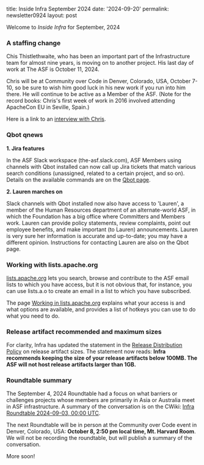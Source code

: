 title: Inside Infra September 2024 
date: '2024-09-20' 
permalink: newsletter0924
layout: post 

Welcome to *Inside Infra* for September, 2024

### A staffing change

Chis Thistlethwaite, who has been an important part of the Infrastructure team for almost nine years, is moving on to another project. His last day of work at The ASF is October 11, 2024.

Chris will be at Community over Code in Denver, Colorado, USA, October 7-10, so be sure to wish him good luck in his new work if you run into him there. He will continue to be active as a Member of the ASF. (Note for the record books: Chris's first week of work in 2016 involved attending ApacheCon EU in Seville, Spain.)

Here is a link to an <a href="https://news.apache.org/foundation/entry/inside-infra-chris-thistlethwaite-part" target="_blank">interview with Chris</a>.


### Qbot qnews

**1. Jira features**

In the ASF Slack workspace (the-asf.slack.com), ASF Members using channels with Qbot installed can now call up Jira tickets that match various search conditions (unassigned, related to a certain project, and so on). Details on the available commands are on the <a href="https://infra.apache.org/qbot.html" target="_blank">Qbot page</a>.


**2. Lauren marches on**

Slack channels with Qbot installed now also have access to 'Lauren', a member of the Human Resources department of an alternate-world ASF, in which the Foundation has a big office where Committers and Members work. Lauren can provide policy statements, review complaints, point out employee benefits, and make important (to Lauren) announcements. Lauren is very sure her information is accurate and up-to-date; you may have a different opinion. Instructions for contacting Lauren are also on the Qbot page.


### Working with lists.apache.org

<a href="https://lists.apache.org/" target="_blank">lists.apache.org</a> lets you search, browse and contribute to the ASF email lists to which you have access, but it is not obvious that, for instance, you can use lists.a.o to create an email in a list to which you have subscribed.

The page [Working in lists.apache.org](email_lists.html) explains what your access is and what options are available, and provides a list of hotkeys you can use to do what you need to do.


### Release artifact recommended and maximum sizes

For clarity, Infra has updated the statement in the [Release Distribution Policy](release-distribution.html) on release artifact sizes. The statement now reads: **Infra recommends keeping the size of your release artifacts below 100MB. The ASF will not host release artifacts larger than 1GB.**


### Roundtable summary

The September 4, 2024 Roundtable had a focus on what barriers or challenges projects whose members are primarily in Asia or Australia meet in ASF infrastructure. A summary of the conversation is on the CWiki: <a href="https://cwiki.apache.org/confluence/display/INFRA/Infra+Roundtable+2024-09-03%2C+00%3A00+UTC" target="_blank">Infra Roundtable 2024-09-03, 00:00 UTC</a>.

The next Roundtable will be in person at the Community over Code event in Denver, Colorado, USA: **October 8, 2:50 pm local time, Mt. Harvard Room**. We will not be recording the roundtable, but will publish a summary of the conversation.

More soon!

